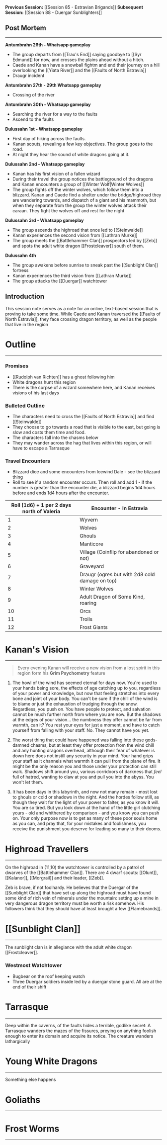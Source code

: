 **Previous Session:** [[Session 85 - Estravian Brigands]]
**Subsequent Session:** [[Session 88 - Duergar Sunblighters]]

## Post Mortem
---
**Antumbrahn 26th - Whatsapp gameplay**
- The group departs from [[Trau's End]] saying goodbye to [[Syr Edmund]] for now, and crosses the plains ahead without a hitch.
- Caede and Kanan have a snowball fightm and end their journey on a hill overlooking the [[Yiata River]] and the [[Faults of North Estravia]]
- Draugr incident

**Antumbrahn 27th - 29th Whatsapp gameplay**
- Crossing of the river

**Antumbrahn 30th - Whatsapp gameplay**
- Searching the river for a way to the faults
- Ascend to the faults

**Dulussahn 1st - Whatsapp gameplay**
- First day of hiking across the faults.
- Kanan scouts, revealing a few key objectives. The group goes to the road.
- At night they hear the sound of white dragons going at it.

**Dulussahn 2nd - Whatsapp gameplay**
- Kanan has his first vision of a fallen wizard
- During their travel the group notices the battleground of the dragons and Kanan encounters a group of [[Winter Wolf|Winter Wolves]]
- The group fights off the winter wolves, which follow them into a blizzard. Kanan and Caede find a shelter under the bridge/highroad they are wandering towards, and dispatch of a giant and his mammoth, but when they separate from the group the winter wolves attack their caraan. They fight the wolves off and rest for the night

**Dulussahn 3rd - Whatsapp gameplay**
- The group ascends the highroad that once led to [[Steinwalde]]
- Kanan experiences the second vision from [[Lathran Murke]]
- The group meets the [[Battlehammer Clan]] prospectors led by [[Zeb]] and spots the adult white dragon [[Frostcleaver]] south of them.

**Dulussahn 4th**
- The group awakens before sunrise to sneak past the [[Sunblight Clan]] fortress
- Kanan experiences the third vision from [[Lathran Murke]]
- The group attacks the [[Duergar]] watchtower
## Introduction
This session note serves as a note for an online, text-based session that is proving to take some time. While Caede and Kanan traversed the [[Faults of North Estravia]], they face crossing dragon territory, as well as the people that live in the region

# Outline
---
### Promises
- [[Rudolph van Richten]] has a ghost following him
- White dragons hunt this region
- There is the corpse of a wizard somewhere here, and Kanan receives visions of his last days
### Bulleted Outline
- The characters need to cross the [[Faults of North Estravia]] and find [[Steinwalde]]
- They choose to go towards a road that is visible to the east, but going is slow and costs them time and food.
- The characters fall into the chasms below
- They may wander across the hag that lives within this region, or will have to escape a Tarrasque

### Travel Encounters
- Blizzard dice and some encounters from Icewind Dale - see the blizzard thing
- Roll to see if a random encounter occurs. Then roll and add 1 - if the number is greater than the encounter die, a blizzard begins 1d4 hours before and ends 1d4 hours after the encounter.

| Roll (1d6) + 1 per 2 days north of Valeria | Encounter - In Estravia                        |
| ------------------------------------------ | ---------------------------------------------- |
| 1                                          | Wyvern                                         |
| 2                                          | Wolves                                         |
| 3                                          | Ghouls                                         |
| 4                                          | Manticore                                      |
| 5                                          | Village (Coinflip for abandoned or not)        |
| 6                                          | Graveyard                                      |
| 7                                          | Draugr (ogres but with 2d8 cold damage on top) |
| 8                                          | Winter Wolves                                  |
| 9                                          | Adult Dragon of Some Kind, roaring             |
| 10                                         | Orcs                                           |
| 11                                         | Trolls                                         |
| 12                                         | Frost Giants                                   |

# Kanan's Vision
---
> Every evening Kanan will receive a new vision from a lost spirit in this region form his **Grim Psychometry** feature

1. The howl of the wind has seemed eternal for days now. You're used to your hands being sore, the effects of age catching up to you, regardless of your power and knowledge, but now that feeling stretches into every bone and joint of your body. You can't be sure if the chill of the wind is to blame or just the exhaustion of trudging through the snow. Regardless, you push on. You have people to protect, and salvation cannot be much further north from where you are now. But the shadows at the edges of your vision... the numbness they offer cannot be far from warmth, can it? You rest your eyes for just a moment, and have to catch yourself from falling with your staff. No. They cannot have you yet.

2. The worst thing that could have happened was falling into these gods-damned chasms, but at least they offer protection from the wind chill and any hunting dragons overhead, although their fear of whatever is down here does not instill any security in your mind. Your hand grips your staff as it channels what warmth it can pull from the plane of fire. It might be the only reason you and those under your protection can still walk. Shadows shift around you, various corridoors of darkness that _feel_ full of hatred, wanting to claw at you and pull you into the abyss. You won't let them.

3. It has been days in this labyrinth, and now not many remain - most lost to ghouls or cold or shadows in the night. And the hordes follow still, as though they wait for the light of your power to falter, as you know it will. You are so tired. But you look down at the hand of the little girl clutching yours - old and whithered by comparison - and you know you can push on. Your only purpose now is to get as many of these poor souls home as you can, and pray that, for your mistakes and foolishness, you receive the punishment you deserve for leading so many to their dooms.
# Highroad Travellers
---
On the highroad in (11,10) the watchtower is controlled by a patrol of dwarves of the [[Battlehammer Clan]]. There are 4 dwarf scouts: [[Olunt]], [[Kalanor]], [[Morgrail]] and their leader, [[Zeb]]. 

Zeb is brave, if not foolhardy. He believes that the Duergar of the [[Sunblight Clan]] that have set up along the highroad must have found some kind of rich vein of minerals under the mountain: setting up a mine in very dangerous dragon territory must be worth a risk somehow. His followers think that they should have at least brought a few [[Flamebrands]].

# [[Sunblight Clan]]
---
The sunblight clan is in allegiance with the adult white dragon [[Frostcleaver]].
### Westmost Watchtower
- Bugbear on the roof keeping watch
- Three Duergar soldiers inside led by a duergar stone guard. All are at the end of their shift
# Tarrasque
---
Deep within the caverns, of the faults hides a terrible, godlike secret: A Tarrasque wanders the mazes of the fissures, preying on anything foolish enough to enter its domain and acquire its notice. The creature wanders lathargically
# Young White Dragons
---
Something else happens

# Goliaths
---
# Frost Worms
---
